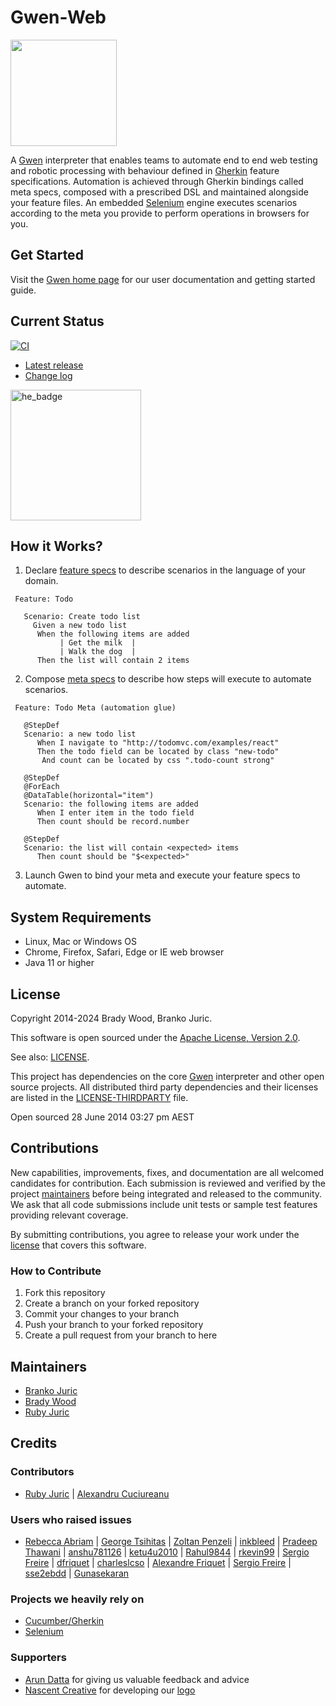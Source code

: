 Gwen-Web
========

<img src="https://gweninterpreter.org/img/gwen-logo-cw--rc.png" width="170"/> <br />

A [Gwen](https://github.com/gwen-interpreter/gwen/) interpreter that enables teams to automate end to end web testing and robotic processing with behaviour defined in [Gherkin](https://docs.cucumber.io/gherkin/reference/) feature specifications. Automation is achieved through Gherkin bindings called meta specs, composed with a prescribed DSL and maintained alongside your feature files. An embedded [Selenium](https://www.selenium.dev/) engine executes scenarios according to the meta you provide to perform operations in browsers for you.

Get Started
-----------

Visit the [Gwen home page](https://gweninterpreter.org) for our user documentation and getting started guide.

Current Status
--------------

[![CI](https://github.com/gwen-interpreter/gwen-web/actions/workflows/ci.yml/badge.svg)](https://github.com/gwen-interpreter/gwen-web/actions/workflows/ci.yml)

- [Latest release](https://github.com/gwen-interpreter/gwen-web/releases/latest)
- [Change log](CHANGELOG)

[<img width="209" alt="he_badge" src="https://user-images.githubusercontent.com/1369994/177189237-ffe39997-7057-4696-b46b-a7272b6946bf.png">](https://www.lambdatest.com/hyperexecute)

How it Works?
-------------

1. Declare [feature specs](https://docs.cucumber.io/gherkin/reference/) to describe scenarios in the language of your domain.

```gherkin
 Feature: Todo
   
   Scenario: Create todo list
     Given a new todo list
      When the following items are added
           | Get the milk  |
           | Walk the dog  |
      Then the list will contain 2 items
```

2. Compose [meta specs](https://gweninterpreter.org/docs/meta) to describe how steps will execute to automate scenarios.

```gherkin
 Feature: Todo Meta (automation glue)
                        
   @StepDef
   Scenario: a new todo list
      When I navigate to "http://todomvc.com/examples/react"
      Then the todo field can be located by class "new-todo"
       And count can be located by css ".todo-count strong"

   @StepDef
   @ForEach
   @DataTable(horizontal="item")
   Scenario: the following items are added
      When I enter item in the todo field
      Then count should be record.number

   @StepDef
   Scenario: the list will contain <expected> items
      Then count should be "$<expected>"
 ```

3. Launch Gwen to bind your meta and execute your feature specs to automate.

System Requirements
-------------------

- Linux, Mac or Windows OS
- Chrome, Firefox, Safari, Edge or IE web browser
- Java 11 or higher

License
-------

Copyright 2014-2024 Brady Wood, Branko Juric.

This software is open sourced under the [Apache License, Version 2.0](http://www.apache.org/licenses/LICENSE-2.0.txt).

See also: [LICENSE](LICENSE).

This project has dependencies on the core [Gwen](https://github.com/gwen-interpreter/gwen) interpreter and other open source projects. All distributed third party dependencies and their licenses are listed in the [LICENSE-THIRDPARTY](LICENSE-THIRDPARTY) file.

Open sourced 28 June 2014 03:27 pm AEST

Contributions
-------------

New capabilities, improvements, fixes, and documentation are all welcomed candidates for contribution. Each submission is reviewed and verified by the project [maintainers](#maintainers) before being integrated and released to the community. We ask that all code submissions include unit tests or sample test features providing relevant coverage.

By submitting contributions, you agree to release your work under the [license](#license) that covers this software.

### How to Contribute

1. Fork this repository
2. Create a branch on your forked repository
3. Commit your changes to your branch
4. Push your branch to your forked repository
5. Create a pull request from your branch to here

Maintainers
-----------

- [Branko Juric](https://github.com/bjuric)
- [Brady Wood](https://github.com/bradywood)
- [Ruby Juric](https://github.com/Sorixelle)

Credits
-------

### Contributors

- [Ruby Juric](https://github.com/Sorixelle)
| [Alexandru Cuciureanu](https://github.com/acuciureanu)

### Users who raised issues

- [Rebecca Abriam](https://github.com/mairbar)
| [George Tsihitas](https://github.com/gtsihitas)
| [Zoltan Penzeli](https://github.com/siaynoq)
| [inkbleed](https://github.com/inkbleed)
| [Pradeep Thawani](https://github.com/pradeep-thawani)
| [anshu781126](https://github.com/anshu781126)
| [ketu4u2010](https://github.com/ketu4u2010)
| [Rahul9844](https://github.com/Rahul9844)
| [rkevin99](https://github.com/rkevin99)
| [Sergio Freire](https://github.com/bitcoder)
| [dfriquet](https://github.com/dfriquet)
| [charleslcso](https://github.com/charleslcso)
| [Alexandre Friquet](https://github.com/afriqs)
| [Sergio Freire](https://github.com/bitcoder)
| [sse2ebdd](https://github.com/sse2ebdd)
| [Gunasekaran](https://github.com/gunajoker)

### Projects we heavily rely on

- [Cucumber/Gherkin](https://docs.cucumber.io/gherkin/reference/)
- [Selenium](https://www.selenium.dev/)

### Supporters

- [Arun Datta](https://github.com/SAINFY) for giving us valuable feedback and advice
- [Nascent Creative](https://nascentcreative.com.au/) for developing our [logo](https://gweninterpreter.org/docs/logo)
